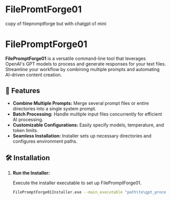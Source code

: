 # FilePromtForge01
copy of filepromptforge but with chatgpt o1 mini
# FilePromptForge01

**FilePromptForge01** is a versatile command-line tool that leverages OpenAI's GPT models to process and generate responses for your text files. Streamline your workflow by combining multiple prompts and automating AI-driven content creation.

## 🚀 Features

- **Combine Multiple Prompts:** Merge several prompt files or entire directories into a single system prompt.
- **Batch Processing:** Handle multiple input files concurrently for efficient AI processing.
- **Customizable Configurations:** Easily specify models, temperature, and token limits.
- **Seamless Installation:** Installer sets up necessary directories and configures environment paths.

## 🛠 Installation

1. **Run the Installer:**

   Execute the installer executable to set up FilePromptForge01.

   ```bash
   FilePromptForge01Installer.exe --main_executable "path\to\gpt_processor.exe" --add_to_path --verbose
